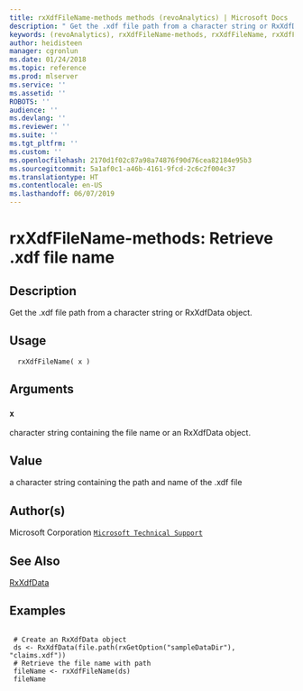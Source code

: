 ```yaml
---
title: rxXdfFileName-methods methods (revoAnalytics) | Microsoft Docs
description: " Get the .xdf file path from a character string or RxXdfData object. "
keywords: (revoAnalytics), rxXdfFileName-methods, rxXdfFileName, rxXdfFileName,RxXdfData-method, rxXdfFileName,character-method, rxXdfFileName,ANY-method, methods, file, connection
author: heidisteen
manager: cgronlun
ms.date: 01/24/2018
ms.topic: reference
ms.prod: mlserver
ms.service: ''
ms.assetid: ''
ROBOTS: ''
audience: ''
ms.devlang: ''
ms.reviewer: ''
ms.suite: ''
ms.tgt_pltfrm: ''
ms.custom: ''
ms.openlocfilehash: 2170d1f02c87a98a74876f90d76cea82184e95b3
ms.sourcegitcommit: 5a1af0c1-a46b-4161-9fcd-2c6c2f004c37
ms.translationtype: HT
ms.contentlocale: en-US
ms.lasthandoff: 06/07/2019
---
```

 # <a name="rxxdffilename-methods-retrieve-xdf-file-name"></a>rxXdfFileName-methods: Retrieve .xdf file name 
 ## <a name="description"></a>Description

Get the .xdf file path from a character string or RxXdfData object.


 ## <a name="usage"></a>Usage

```   
  rxXdfFileName( x )

```

 ## <a name="arguments"></a>Arguments



 ### `x`
 character string containing the file name or an RxXdfData object. 



 ## <a name="value"></a>Value

a character string containing the path and name of the .xdf file

 ## <a name="authors"></a>Author(s)
 Microsoft Corporation [`Microsoft Technical Support`](https://go.microsoft.com/fwlink/?LinkID=698556&clcid=0x409)


 ## <a name="see-also"></a>See Also

[RxXdfData](RxXdfData.md)

 ## <a name="examples"></a>Examples

 ```

  # Create an RxXdfData object
  ds <- RxXdfData(file.path(rxGetOption("sampleDataDir"), "claims.xdf"))
  # Retrieve the file name with path
  fileName <- rxXdfFileName(ds)
  fileName
```




